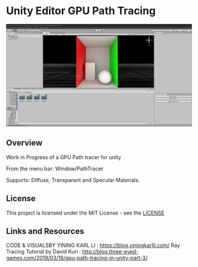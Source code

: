 ﻿# Unity Editor GPU Path Tracing
<p align="center">
  <img src="screenshot.jpg" title="banner">
</p>

## Overview

Work in Progress of a GPU Path tracer for unity

From the menu bar: Window/PathTracer

Supports:
Diffuse, Transparant and Specular Materials.


## License
This project is licensed under the MIT License - see the [LICENSE](LICENSE)


## Links and Resources

CODE & VISUALSBY YINING KARL LI : https://blog.yiningkarlli.com/
Ray Tracing Tutorial by David Kuri : http://blog.three-eyed-games.com/2019/03/18/gpu-path-tracing-in-unity-part-3/
